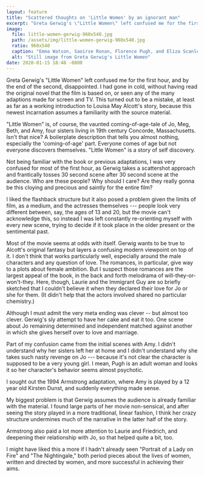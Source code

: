 ```yaml
---
layout: feature
title: "Scattered thoughts on 'Little Women' by an ignorant man"
excerpt: "Greta Gerwig's \"Little Women\" left confused me for the first hour, and by the end of the second, disappointed."
image:
  file: little-women-gerwig-960x540.jpg
  path: /assets/img/little-women-gerwig-960x540.jpg
  ratio: 960x540
  caption: "Emma Watson, Saoirse Ronan, Florence Pugh, and Eliza Scanlen in \"Little Women\" (2019)"
  alt: "Still image from Greta Gerwig's Little Women"
date: 2020-01-15 18:48 -0800
---
```


Greta Gerwig's "Little Women" left confused me for the first hour, and by the end of the second, disappointed. I had gone in cold, without having read the original novel that the film is based on, or seen any of the many adaptions made for screen and TV. This turned out to be a mistake, at least as far as a working introduction to Louisa May Alcott's story, because this newest incarnation assumes a familiarity with the source material.

"Little Women" is, of course, the vaunted coming-of-age-tale of Jo, Meg, Beth, and Amy, four sisters living in 19th century Concorde, Massachusetts. Isn't that nice? A boilerplate description that tells you almost nothing, especially the 'coming-of-age' part. Everyone comes of age but not everyone discovers themselves. "Little Women" is a story of self discovery.



Not being familiar with the book or previous adaptations, I was very confused for most of the first hour, as Gerwig takes a scattershot approach and frantically tosses 30 second scene after 30 second scene at the audience. Who are these people? Why should I care? Are they really gonna be this cloying and precious and saintly for the entire film?

I liked the flashback structure but it also posed a problem given the limits of film, as a medium, and the actresses themselves --- people look very different between, say, the ages of 13 and 20, but the movie can't acknowledge this, so instead I was left constantly re-orienting myself with every new scene, trying to decide if it took place in the older present or the sentimental past.

Most of the movie seems at odds with itself. Gerwig wants to be true to Alcott's original fantasy but layers a confusing modern viewpoint on top of it. I don't think that works particularly well, especially around the male characters and any question of love. The romances, in particular, give way to a plots about female ambition. But I suspect those romances are the largest appeal of the book, in the back and forth melodrama of will-they-or-won't-they. Here, though, Laurie and the Immigrant Guy are so briefly sketched that I couldn't believe it when they declared their love for Jo or she for them. (It didn't help that the actors involved shared no particular chemistry.)

Although I must admit the very meta ending was clever -- but almost too clever. Gerwig's sly attempt to have her cake and eat it too. One scene about Jo remaining determined and independent matched against another in which she gives herself over to love and marriage.

Part of my confusion came from the initial scenes with Amy. I didn't understand why her sisters left her at home and I didn't understand why she takes such nasty revenge on Jo --- because it's not clear the character is supposed to be a very young girl. I mean, Pugh is an adult woman and looks it so her character's behavior seems almost psychotic.

I sought out the 1994 Armstrong adaptation, where Amy is played by a 12 year old Kirsten Dunst, and suddenly everything made sense.

My biggest problem is that Gerwig assumes the audience is already familiar with the material. I found large parts of her movie non-sensical, and after seeing the story played in a more traditional, linear fashion, I think her crazy structure undermines much of the narrative in the latter half of the story.

Armstrong also paid a lot more attention to Laurie and Friedrich, and deepening their relationship with Jo, so that helped quite a bit, too.

I might have liked this a more if I hadn't already seen "Portrait of a Lady on Fire" and "The Nightingale," both period pieces about the lives of women, written and directed by women, and more successful in achieving their aims.
